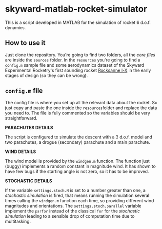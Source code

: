 # skyward-matlab-rocket-simulator
This is a script developed in MATLAB for the simulation of rocket 6 d.o.f. dynamics.

## How to use it

Just clone the repository. You're going to find two folders, all the *core files* are inside the `sources` folder. 
In the `resources` you're going to find a `config.m` sample file and some aerodynamics dataset of the Skyward Experimental Rocketry's first sounding rocket <a href="http://www.skywarder.eu/blog/rocksanne-i-x/">Rocksanne I-X</a> in the early stages of design (so they can be wrong). 

## `config.m` file
The config file is where you set up all the relevant data about the rocket. So just copy and paste the one inside the `resources`folder and replace the data you need to. The file is fully commented so the variables should be very straightforward.

**PARACHUTES DETAILS**

The script is configured to simulate the descent with a 3 d.o.f. model and two parachutes, a drogue (secondary) parachute and a main parachute. 

**WIND DETAILS**

The wind model is provided by the `windgen.m` function. The function just (buggy) implements a random constant in magnitude wind. It has shown to have few bugs if the starting angle is not zero, so it has to be improved. 

**STOCHASTIC DETAILS**

If the variable `settings.stoch.N` is set to a number greater than one, a *stochastic simulation* is fired, that means running the simulation several times calling the `windgen.m` function each time, so providing different wind magnitudes and orientations. 
The `settings.stoch.parallel` variable implement the `parfor` instead of the classical `for` for the *stochastic simulation* leading to a sensible drop of computation time due to multitasking.
